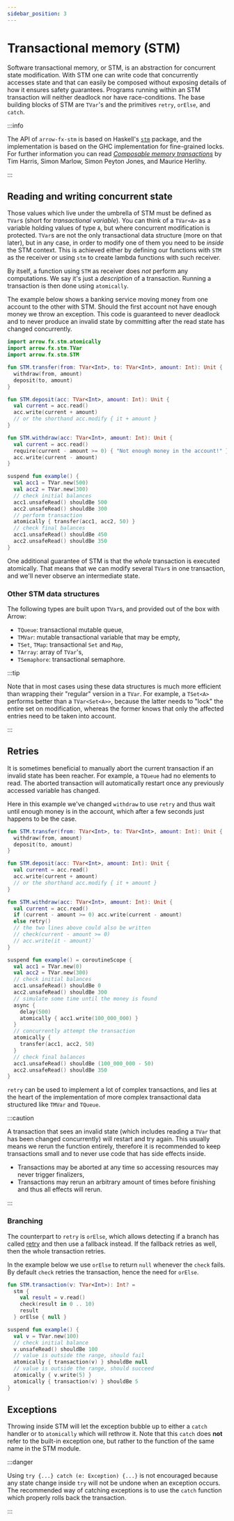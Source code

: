 ```yaml
---
sidebar_position: 3
---
```


# Transactional memory (STM)

<!--- TEST_NAME STMTest -->

<!--- INCLUDE .*

import io.kotest.assertions.fail
import io.kotest.matchers.shouldBe

-->

Software transactional memory, or STM, is an abstraction for concurrent state modification.
With STM one can write code that concurrently accesses state and that can easily be composed without
 exposing details of how it ensures safety guarantees.
Programs running within an STM transaction will neither deadlock nor have race-conditions.
The base building blocks of STM are `TVar`'s and the primitives `retry`, `orElse`, and `catch`.

:::info

The API of `arrow-fx-stm` is based on Haskell's [`stm`](https://hackage.haskell.org/package/stm) package, and the implementation is based on the GHC implementation for fine-grained locks.
For further information you can read [_Composable memory transactions_](https://www.microsoft.com/en-us/research/publication/composable-memory-transactions/) by Tim Harris, Simon Marlow, Simon Peyton Jones, and Maurice Herlihy.

:::

## Reading and writing concurrent state

Those values which live under the umbrella of STM must be defined as `TVar`s
(short for _transactional variable_).
You can think of a `TVar<A>` as a variable holding values of type `A`, but where
concurrent modification is protected.
`TVar`s are not the only transactional data structure (more on that later),
but in any case, in order to modify one of them you need to be _inside_ the
STM context. This is achieved either by defining our
functions with `STM` as the receiver or using `stm` to create lambda functions
with such receiver.

By itself, a function using `STM` as receiver does _not_ perform any computations.
We say it's just a _description_ of a transaction. Running a transaction is then
done using `atomically`.

The example below shows a banking service moving money from one account to the other with STM.
Should the first account not have enough money we throw an exception. This code is guaranteed to never deadlock and to never
produce an invalid state by committing after the read state has changed concurrently.

```kotlin
import arrow.fx.stm.atomically
import arrow.fx.stm.TVar
import arrow.fx.stm.STM

fun STM.transfer(from: TVar<Int>, to: TVar<Int>, amount: Int): Unit {
  withdraw(from, amount)
  deposit(to, amount)
}

fun STM.deposit(acc: TVar<Int>, amount: Int): Unit {
  val current = acc.read()
  acc.write(current + amount)
  // or the shorthand acc.modify { it + amount }
}

fun STM.withdraw(acc: TVar<Int>, amount: Int): Unit {
  val current = acc.read()
  require(current - amount >= 0) { "Not enough money in the account!" }
  acc.write(current - amount)
}

suspend fun example() {
  val acc1 = TVar.new(500)
  val acc2 = TVar.new(300)
  // check initial balances
  acc1.unsafeRead() shouldBe 500
  acc2.unsafeRead() shouldBe 300
  // perform transaction
  atomically { transfer(acc1, acc2, 50) }
  // check final balances
  acc1.unsafeRead() shouldBe 450
  acc2.unsafeRead() shouldBe 350
}
```
<!--- KNIT example-stm-01.kt -->
<!--- TEST assert -->

One additional guarantee of STM is that the _whole_ transaction is executed
atomically. That means that we can modify several `TVar`s in one transaction,
and we'll never observe an intermediate state.

### Other STM data structures

The following types are built upon `TVar`s, and provided out of the box with Arrow:

- `TQueue`: transactional mutable queue,
- `TMVar`: mutable transactional variable that may be empty,
- `TSet`, `TMap`: transactional `Set` and `Map`,
- `TArray`: array of `TVar`'s,
- `TSemaphore`: transactional semaphore.

:::tip

Note that in most cases using these data structures is much more efficient than
wrapping their "regular" version in a `TVar`. For example, a `TSet<A>` performs
better than a `TVar<Set<A>>`, because the latter needs to "lock" the entire set
on modification, whereas the former knows that only the affected entries need
to be taken into account.

:::

## Retries

It is sometimes beneficial to manually abort the current transaction if an 
invalid state has been reacher. For example, a `TQueue` had no elements to read.
The aborted transaction will automatically restart once any previously accessed
variable has changed.

Here in this example we've changed `withdraw` to use `retry` and thus wait until
enough money is in the account, which after a few seconds just happens to be the case.

<!--- INCLUDE
import arrow.fx.stm.atomically
import arrow.fx.stm.TVar
import arrow.fx.stm.STM
import kotlinx.coroutines.async
import kotlinx.coroutines.delay
import kotlinx.coroutines.coroutineScope
-->
```kotlin
fun STM.transfer(from: TVar<Int>, to: TVar<Int>, amount: Int): Unit {
  withdraw(from, amount)
  deposit(to, amount)
}

fun STM.deposit(acc: TVar<Int>, amount: Int): Unit {
  val current = acc.read()
  acc.write(current + amount)
  // or the shorthand acc.modify { it + amount }
}

fun STM.withdraw(acc: TVar<Int>, amount: Int): Unit {
  val current = acc.read()
  if (current - amount >= 0) acc.write(current - amount)
  else retry()
  // the two lines above could also be written
  // check(current - amount >= 0)
  // acc.write(it - amount)`
}

suspend fun example() = coroutineScope {
  val acc1 = TVar.new(0)
  val acc2 = TVar.new(300)
  // check initial balances
  acc1.unsafeRead() shouldBe 0
  acc2.unsafeRead() shouldBe 300
  // simulate some time until the money is found
  async {
    delay(500)
    atomically { acc1.write(100_000_000) }
  }
  // concurrently attempt the transaction
  atomically {
    transfer(acc1, acc2, 50)
  }
  // check final balances
  acc1.unsafeRead() shouldBe (100_000_000 - 50)
  acc2.unsafeRead() shouldBe 350
}
```
<!--- KNIT example-stm-02.kt -->
<!--- TEST assert -->

`retry` can be used to implement a lot of complex transactions,
and lies at the heart of the implementation of more complex transactional
data structured like `TMVar` and `TQueue`.

:::caution

A transaction that sees an invalid state (which includes reading a `TVar` that has been changed concurrently) will restart and try again.
This usually means we rerun the function entirely, therefore it is recommended to keep transactions small and to never use code that
has side effects inside. 

- Transactions may be aborted at any time so accessing resources may never trigger finalizers,
- Transactions may rerun an arbitrary amount of times before finishing and thus all effects will rerun.

:::

###  Branching

The counterpart to `retry` is `orElse`, which allows detecting if a branch 
has called [retry](https://arrow-kt.github.io/arrow/arrow-fx-stm/arrow.fx.stm/-s-t-m/retry.html) and then use a fallback instead. If the fallback retries as 
well, then the whole transaction retries.

In the example below we use `orElse` to return `null` whenever the `check`
fails. By default `check` retries the transaction, hence the need for `orElse`.

<!--- INCLUDE
import arrow.fx.stm.atomically
import arrow.fx.stm.TVar
import arrow.fx.stm.STM
import arrow.fx.stm.stm
import arrow.fx.stm.check
-->
```kotlin
fun STM.transaction(v: TVar<Int>): Int? =
  stm {
    val result = v.read()
    check(result in 0 .. 10)
    result
  } orElse { null }

suspend fun example() {
  val v = TVar.new(100)
  // check initial balance
  v.unsafeRead() shouldBe 100
  // value is outside the range, should fail
  atomically { transaction(v) } shouldBe null
  // value is outside the range, should succeed
  atomically { v.write(5) }
  atomically { transaction(v) } shouldBe 5
}
```
<!--- KNIT example-stm-03.kt -->
<!--- TEST assert -->

## Exceptions

Throwing inside STM will let the exception bubble up to either a `catch` handler
or to `atomically` which will rethrow it. Note that this `catch` does **not** refer
to the built-in exception one, but rather to the function of the same name in
the STM module.

:::danger

Using `try {...} catch (e: Exception) {...}` is not encouraged because any state change inside `try` will not be undone when
an exception occurs. The recommended way of catching exceptions is to use the `catch` function which properly rolls back the transaction.

:::
